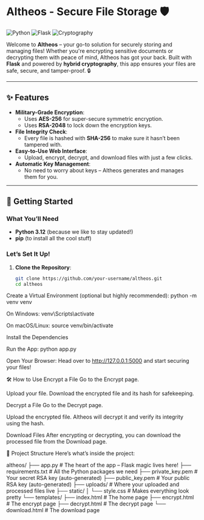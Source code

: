 # Altheos - Secure File Storage 🛡️

![Python](https://img.shields.io/badge/Python-3.12-blue)
![Flask](https://img.shields.io/badge/Flask-3.0.0-green)
![Cryptography](https://img.shields.io/badge/Cryptography-41.0.5-orange)

Welcome to **Altheos** – your go-to solution for securely storing and managing files! Whether you're encrypting sensitive documents or decrypting them with peace of mind, Altheos has got your back. Built with **Flask** and powered by **hybrid cryptography**, this app ensures your files are safe, secure, and tamper-proof. 🔒

---

## ✨ Features

- **Military-Grade Encryption**:
  - Uses **AES-256** for super-secure symmetric encryption.
  - Uses **RSA-2048** to lock down the encryption keys.
- **File Integrity Check**:
  - Every file is hashed with **SHA-256** to make sure it hasn’t been tampered with.
- **Easy-to-Use Web Interface**:
  - Upload, encrypt, decrypt, and download files with just a few clicks.
- **Automatic Key Management**:
  - No need to worry about keys – Altheos generates and manages them for you.

---

## 🚀 Getting Started

### What You’ll Need

- **Python 3.12** (because we like to stay updated!)
- **pip** (to install all the cool stuff)

### Let’s Set It Up!

1. **Clone the Repository**:
   ```bash
   git clone https://github.com/your-username/altheos.git
   cd altheos

   
Create a Virtual Environment (optional but highly recommended):
python -m venv venv

On Windows:
venv\Scripts\activate

On macOS/Linux:
source venv/bin/activate

Install the Dependencies

Run the App:
python app.py

Open Your Browser:
Head over to http://127.0.0.1:5000 and start securing your files!

🛠️ How to Use
Encrypt a File
Go to the Encrypt page.

Upload your file.
Download the encrypted file and its hash for safekeeping.

Decrypt a File
Go to the Decrypt page.

Upload the encrypted file.
Altheos will decrypt it and verify its integrity using the hash.

Download Files
After encrypting or decrypting, you can download the processed file from the Download page.

📂 Project Structure
Here’s what’s inside the project:

altheos/
├── app.py                  # The heart of the app – Flask magic lives here!
├── requirements.txt        # All the Python packages we need
├── private_key.pem         # Your secret RSA key (auto-generated)
├── public_key.pem          # Your public RSA key (auto-generated)
├── uploads/                # Where your uploaded and processed files live
├── static/
│   └── style.css           # Makes everything look pretty
└── templates/
    ├── index.html          # The home page
    ├── encrypt.html        # The encrypt page
    ├── decrypt.html        # The decrypt page
    └── download.html       # The download page
